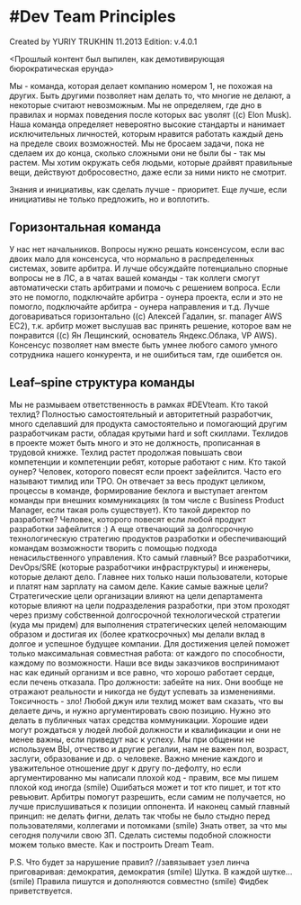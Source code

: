 # #Dev Team Principles

Created by YURIY TRUKHIN 11.2013
Edition: v.4.0.1

<Прошлый контент был выпилен, как демотивирующая бюрократическая ерунда>

Мы - команда, которая делает компанию номером 1, не похожая на других.
Быть другими позволяет нам делать то, что многие не делают, а некоторые считают невозможным. 
Мы не определяем, где дно в правилах и нормах поведения после которых вас уволят ((c) Elon Musk). Наша команда определяет невероятно высокие стандарты и нанимает исключительных личностей, которым нравится работать каждый день на пределе своих возможностей. Мы не бросаем задачи, пока не сделаем их до конца, сколько сложными они не были бы - так мы растем. Мы хотим окружать себя людьми, которые драйвят правильные вещи, действуют добросовестно, даже если за ними никто не смотрит.

Знания и инициативы, как сделать лучше - приоритет. Еще лучше, если инициативы не только предложить, но и воплотить.

## Горизонтальная команда
У нас нет начальников. Вопросы нужно решать консенсусом, если вас двоих мало для консенсуса, что нормально в распределенных системах, зовите арбитра. И лучше обсуждайте потенциально спорные вопросы не в ЛС, а в чатах вашей команды - так коллеги смогут автоматически стать арбитрами и помочь с решением вопроса. Если это не помогло, подключайте арбитра - оунера проекта, если и это не помогло, подключайте арбитра - оунера направления и т.д. 
Лучше договариваться горизонтально ((c) Алексей Гадалин, sr. manager AWS EC2), т.к. арбитр может выслушав вас принять решение, которое вам не понравится ((c) Ян Лещинский, основатель Яндекс.Облака, VP AWS). 
Консенсус позволяет нам вместе быть умнее любого самого умного сотрудника нашего конкурента, и не ошибиться там, где ошибется он.

## Leaf–spine структура команды
Мы не размываем ответственность в рамках #DEVteam. 
Кто такой техлид? 
Полностью самостоятельный и авторитетный разработчик, много сделавший для продукта самостоятельно и помогающий другим разработчикам расти, обладая крутыми hard и soft скиллами. Техлидов в проекте может быть много и это не должность, прописанная в трудовой книжке. Техлид растет продолжая повышать свои компетенции и компетенции ребят, которые работают с ним.
Кто такой оунер? 
Человек, которого повесят если проект зафейлится. Часто его называют тимлид или TPO. Он отвечает за весь продукт целиком, процессы в команде, формирование беклога и выступает агентом команды при внешних коммуникациях (в том числе с Business Product Manager, если такая роль существует). 
Кто такой директор по разработке? 
Человек, которого повесят если любой продукт разработки зафейлится :) А еще отвечающий за долгосрочную технологическую стратегию продуктов разработки и обеспечивающий командам возможности творить с помощью подхода ненасильственного управления.
Кто самый главный? Все разработчики, DevOps/SRE (которые разработчики инфраструктуры) и инженеры, которые делают дело.
Главнее них только наши пользователи, которые и платят нам зарплату на самом деле.
Какие самые важные цели? Стратегические цели организации влияют на цели департамента которые влияют на цели подразделения разработки, при этом проходят через призму собственной долгосрочной технологической стратегии (куда мы придем) для выполнения стратегических целей неломающим образом и достигая их (более краткосрочных) мы делали вклад в долгое и успешное будущее компании. Для достижения целей поможет только максимальная совместная работа: от каждого по способности, каждому по возможности. Наши все виды заказчиков воспринимают нас как единый организм и все равно, что хорошо работает сердце, если печень отказала.
Про должности: забейте на них. Они вообще не отражают реальности и никогда не будут успевать за изменениями. 
Токсичность - зло! 
Любой джун или техлид может вам сказать, что вы делаете дичь, и нужно аргументировать свою позицию. Нужно это делать в публичных чатах средства коммуникации. Хорошие идеи могут рождаться у людей любой должности и квалификации и они не менее важны, если приведут нас к успеху.
Мы при общении не используем ВЫ, отчество и другие регалии, нам не важен пол, возраст, заслуги, образование и др. о человеке. Важно мнение каждого и уважительное отношение друг к другу по-дефолту, но если аргументированно мы написали плохой код - правим, все мы пишем плохой код иногда (smile) Ошибаться может и тот кто пишет, и тот кто ревьювит. Арбитры помогут разрешить, если самим не получается, но лучше прислушиваться к позиции оппонента.
И наконец самый главный принцип: не делать фигни, делать так чтобы не было стыдно перед пользователями, коллегами и потомками (smile) Знать ответ, за что мы сегодня получили свою ЗП. 
Сделать системы подобной сложности можем только вместе. Как и построить Dream Team.

P.S. Что будет за нарушение правил? //завязывает узел линча приговаривая: демократия, демократия (smile) Шутка. В каждой шутке... (smile)
Правила пишутся и дополняются совместно (smile) Фидбек приветствуется.
